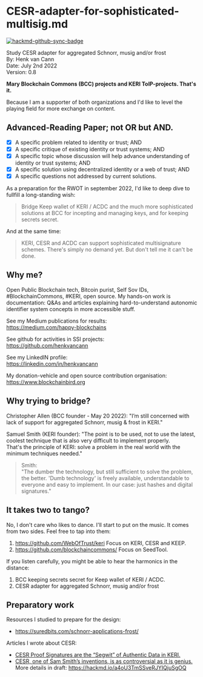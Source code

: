 # CESR-adapter-for-sophisticated-multisig.md

[![hackmd-github-sync-badge](https://hackmd.io/GbQO3p6QTge-8eQMGuMaeQ/badge)](https://hackmd.io/GbQO3p6QTge-8eQMGuMaeQ)

Study CESR adapter for aggregated Schnorr, musig and/or frost\
By: Henk van Cann\
Date: July 2nd 2022\
Version: 0.8

**Mary Blockchain Commons (BCC) projects and KERI ToIP-projects. That's it.**

Because I am a supporter of both organizations and I'd like to level the playing field for more exchange on content.

## Advanced-Reading Paper; not OR but AND.

- [x] A specific problem related to identity or trust; AND
- [x] A specific critique of existing identity or trust systems; AND
- [x] A specific topic whose discussion will help advance understanding of identity or trust systems; AND
- [x] A specific solution using decentralized identity or a web of trust; AND
- [x] A specific questions not addressed by current solutions.

As a preparation for the RWOT in september 2022, 
I'd like to deep dive to fullfill a long-standing wish: 

> Bridge Keep wallet of KERI / ACDC and the much more sophisticated solutions at BCC for incepting and managing keys, and for keeping secrets secret.

And at the same time:

> KERI, CESR and ACDC can support sophisticated multisignature schemes. There's simply no demand yet. But don't tell me it can't be done.

## Why me?
Open Public Blockchain tech, Bitcoin purist, Self Sov IDs, #BlockchainCommons, #KERI, open source.
My hands-on work is documentation: Q&As and articles explaining hard-to-understand autonomic identifier system concepts in more accessible stuff.

See my Medium publications for results:\
https://medium.com/happy-blockchains

See github for activities in SSI projects:\
https://github.com/henkvancann

See my LinkedIN profile:\
https://linkedin.com/in/henkvancann

My donation-vehicle and open source contribution organisation:\
https://www.blockchainbird.org

## Why trying to bridge?

Christopher Allen (BCC founder - May 20 2022): "I’m still concerned with lack of support for aggregated Schnorr, musig & frost in KERI."

Samuel Smith (KERI founder):
"The point is to be used, not to use the latest, coolest technique that is also very difficult to implement properly.\
That's the principle of KERI: solve a problem in the real world with the minimum techniques needed."

> Smith:\
> "The dumber the technology, but still sufficient to solve the problem, the better. 'Dumb technology' is freely available, understandable to everyone and easy to implement. In our case: just hashes and digital signatures."

## It takes two to tango?
No, I don't care who likes to dance. I'll start to put on the music. It comes from two sides. Feel free to tap into them:
1. https://github.com/WebOfTrust/keri Focus on KERI, CESR and KEEP.
2. https://github.com/blockchaincommons/ Focus on SeedTool.

If you listen carefully, you might be able to hear the harmonics in the distance:
1. BCC keeping secrets secret for Keep wallet of KERI / ACDC.
2. CESR adapter for aggregated Schnorr, musig and/or frost

## Preparatory work
Resources I studied to prepare for the design:
- https://suredbits.com/schnorr-applications-frost/

Articles I wrote about CESR:
- [CESR Proof Signatures are the “Segwit” of Authentic Data in KERI.](https://medium.com/happy-blockchains/cesr-proof-signatures-are-the-segwit-of-authentic-data-in-keri-e891c83e070a)
- [CESR, one of Sam Smith’s inventions, is as controversial as it is genius.](https://medium.com/happy-blockchains/cesr-one-of-sam-smiths-inventions-is-as-controversial-as-genius-d757f36b88f8)
More details in draft: https://hackmd.io/a4oU3TmSSveRJYIQjuSgOQ